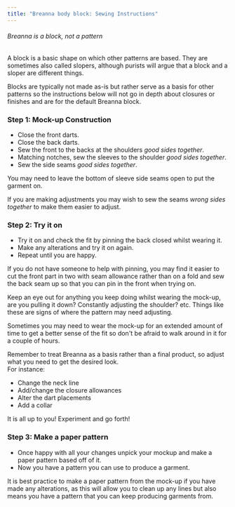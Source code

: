 ```yaml
---
title: "Breanna body block: Sewing Instructions"
---
```


<Note>

###### Breanna is a block, not a pattern

A block is a basic shape on which other patterns are based.
They are sometimes also called slopers, although purists will argue that a block and a sloper are different things.

Blocks are typically not made as-is but rather serve as a basis for other patterns so the instructions below will not go in depth about closures or finishes and are for the default Breanna block.

</Note>

### Step 1: Mock-up Construction

- Close the front darts.
- Close the back darts.
- Sew the front to the backs at the shoulders _good sides together_.
- Matching notches, sew the sleeves to the shoulder _good sides together_.
- Sew the side seams _good sides together_.

<Note>

You may need to leave the bottom of sleeve side seams open to put the garment on.

</Note>

<Tip>

If you are making adjustments you may wish to sew the seams _wrong sides together_ to make them easier to adjust.

</Tip>

### Step 2: Try it on

- Try it on and check the fit by pinning the back closed whilst wearing it.
- Make any alterations and try it on again.
- Repeat until you are happy.

<Tip>

If you do not have someone to help with pinning, you may find it easier to cut the front part in two with seam allowance rather than on a fold and sew the back seam up so that you can pin in the front when trying on.

Keep an eye out for anything you keep doing whilst wearing the mock-up, are you pulling it down? Constantly adjusting the shoulder? etc. Things like these are signs of where the pattern may need adjusting.

Sometimes you may need to wear the mock-up for an extended amount of time to get a better sense of the fit so don't be afraid to walk around in it for a couple of hours.

</Tip>

<Note>

Remember to treat Breanna as a basis rather than a final product, so adjust what you need to get the desired look.  
For instance:

- Change the neck line
- Add/change the closure allowances
- Alter the dart placements
- Add a collar

It is all up to you! Experiment and go forth!

</Note>

### Step 3: Make a paper pattern

- Once happy with all your changes unpick your mockup and make a paper pattern based off of it.
- Now you have a pattern you can use to produce a garment.

<Note>

It is best practice to make a paper pattern from the mock-up if you have made any alterations, as this will allow you to clean up any lines but also means you have a pattern that you can keep producing garments from.

</Note>
